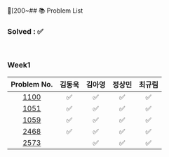 [200~## 📚 Problem List 

### Solved : ✅

<br>

### Week1

|Problem No.|김동욱|김아영|정상민|최규림|
|:-----------:|:-----:|:----:|:----:|:----:|
|[1100](https://www.acmicpc.net/problem/1100)| ✅ | ✅ | ✅  | ✅  |
|[1051](https://www.acmicpc.net/problem/1051)| ✅ | ✅ | ✅  | ✅  |
|[1059](https://www.acmicpc.net/problem/1059)| ✅ | ✅ | ✅  | ✅  |
|[2468](https://www.acmicpc.net/problem/2468)| ✅ | ✅ | ✅ | ✅  |
|[2573](https://www.acmicpc.net/problem/2573)|   | ✅ | ✅  | ✅  |
